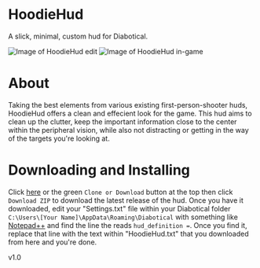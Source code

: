 # HoodieHud
A slick, minimal, custom hud for Diabotical.

![Image of HoodieHud edit](https://i.imgur.com/gOeRKUp.png)
![Image of HoodieHud in-game](https://i.imgur.com/jlIYrXe.png)

# About
Taking the best elements from various existing first-person-shooter huds, HoodieHud offers a clean and effecient look for the game. This hud aims to clean up the clutter, keep the important information close to the center within the peripheral vision, while also not distracting or getting in the way of the targets you're looking at.

# Downloading and Installing
Click [here](https://github.com/hoodedskeleton/HoodieHud/archive/master.zip) or the green ```Clone or Download``` button at the top then click ```Download ZIP``` to download the latest release of the hud. Once you have it downloaded, edit your "Settings.txt" file within your Diabotical folder ```C:\Users\[Your Name]\AppData\Roaming\Diabotical``` with something like [Notepad++](https://notepad-plus-plus.org/downloads/v7.8.5/) and find the line the reads ```hud_definition =```. Once you find it, replace that line with the text within "HoodieHud.txt" that you downloaded from here and you're done.

v1.0

